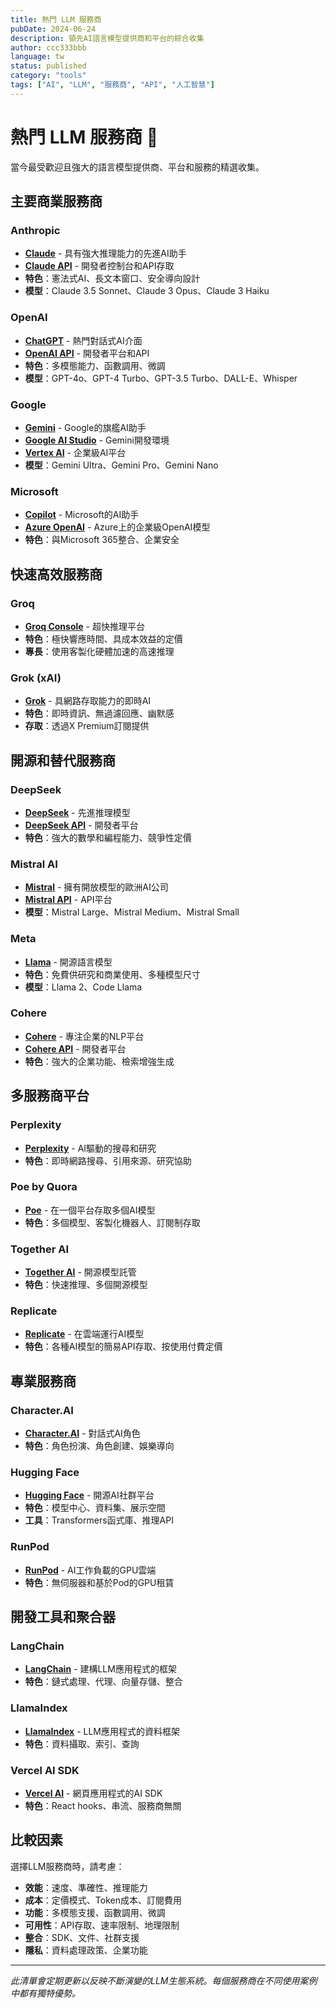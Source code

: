 ```yaml
---
title: 熱門 LLM 服務商
pubDate: 2024-06-24
description: 領先AI語言模型提供商和平台的綜合收集
author: ccc333bbb
language: tw
status: published
category: "tools"
tags: ["AI", "LLM", "服務商", "API", "人工智慧"]
---
```


# 熱門 LLM 服務商 🤖

當今最受歡迎且強大的語言模型提供商、平台和服務的精選收集。

## 主要商業服務商

### Anthropic
- **[Claude](https://claude.ai/)** - 具有強大推理能力的先進AI助手
- **[Claude API](https://console.anthropic.com/)** - 開發者控制台和API存取
- **特色**：憲法式AI、長文本窗口、安全導向設計
- **模型**：Claude 3.5 Sonnet、Claude 3 Opus、Claude 3 Haiku

### OpenAI
- **[ChatGPT](https://chat.openai.com/)** - 熱門對話式AI介面
- **[OpenAI API](https://platform.openai.com/)** - 開發者平台和API
- **特色**：多模態能力、函數調用、微調
- **模型**：GPT-4o、GPT-4 Turbo、GPT-3.5 Turbo、DALL-E、Whisper

### Google
- **[Gemini](https://gemini.google.com/)** - Google的旗艦AI助手
- **[Google AI Studio](https://makersuite.google.com/)** - Gemini開發環境
- **[Vertex AI](https://cloud.google.com/vertex-ai)** - 企業級AI平台
- **模型**：Gemini Ultra、Gemini Pro、Gemini Nano

### Microsoft
- **[Copilot](https://copilot.microsoft.com/)** - Microsoft的AI助手
- **[Azure OpenAI](https://azure.microsoft.com/en-us/products/ai-services/openai-service)** - Azure上的企業級OpenAI模型
- **特色**：與Microsoft 365整合、企業安全

## 快速高效服務商

### Groq
- **[Groq Console](https://console.groq.com/)** - 超快推理平台
- **特色**：極快響應時間、具成本效益的定價
- **專長**：使用客製化硬體加速的高速推理

### Grok (xAI)
- **[Grok](https://grok.x.ai/)** - 具網路存取能力的即時AI
- **特色**：即時資訊、無過濾回應、幽默感
- **存取**：透過X Premium訂閱提供

## 開源和替代服務商

### DeepSeek
- **[DeepSeek](https://www.deepseek.com/)** - 先進推理模型
- **[DeepSeek API](https://platform.deepseek.com/)** - 開發者平台
- **特色**：強大的數學和編程能力、競爭性定價

### Mistral AI
- **[Mistral](https://mistral.ai/)** - 擁有開放模型的歐洲AI公司
- **[Mistral API](https://console.mistral.ai/)** - API平台
- **模型**：Mistral Large、Mistral Medium、Mistral Small

### Meta
- **[Llama](https://llama.meta.com/)** - 開源語言模型
- **特色**：免費供研究和商業使用、多種模型尺寸
- **模型**：Llama 2、Code Llama

### Cohere
- **[Cohere](https://cohere.com/)** - 專注企業的NLP平台
- **[Cohere API](https://dashboard.cohere.com/)** - 開發者平台
- **特色**：強大的企業功能、檢索增強生成

## 多服務商平台

### Perplexity
- **[Perplexity](https://www.perplexity.ai/)** - AI驅動的搜尋和研究
- **特色**：即時網路搜尋、引用來源、研究協助

### Poe by Quora
- **[Poe](https://poe.com/)** - 在一個平台存取多個AI模型
- **特色**：多個模型、客製化機器人、訂閱制存取

### Together AI
- **[Together AI](https://www.together.ai/)** - 開源模型託管
- **特色**：快速推理、多個開源模型

### Replicate
- **[Replicate](https://replicate.com/)** - 在雲端運行AI模型
- **特色**：各種AI模型的簡易API存取、按使用付費定價

## 專業服務商

### Character.AI
- **[Character.AI](https://character.ai/)** - 對話式AI角色
- **特色**：角色扮演、角色創建、娛樂導向

### Hugging Face
- **[Hugging Face](https://huggingface.co/)** - 開源AI社群平台
- **特色**：模型中心、資料集、展示空間
- **工具**：Transformers函式庫、推理API

### RunPod
- **[RunPod](https://www.runpod.io/)** - AI工作負載的GPU雲端
- **特色**：無伺服器和基於Pod的GPU租賃

## 開發工具和聚合器

### LangChain
- **[LangChain](https://langchain.com/)** - 建構LLM應用程式的框架
- **特色**：鏈式處理、代理、向量存儲、整合

### LlamaIndex
- **[LlamaIndex](https://www.llamaindex.ai/)** - LLM應用程式的資料框架
- **特色**：資料攝取、索引、查詢

### Vercel AI SDK
- **[Vercel AI](https://sdk.vercel.ai/)** - 網頁應用程式的AI SDK
- **特色**：React hooks、串流、服務商無關

## 比較因素

選擇LLM服務商時，請考慮：

- **效能**：速度、準確性、推理能力
- **成本**：定價模式、Token成本、訂閱費用
- **功能**：多模態支援、函數調用、微調
- **可用性**：API存取、速率限制、地理限制
- **整合**：SDK、文件、社群支援
- **隱私**：資料處理政策、企業功能

---

*此清單會定期更新以反映不斷演變的LLM生態系統。每個服務商在不同使用案例中都有獨特優勢。*